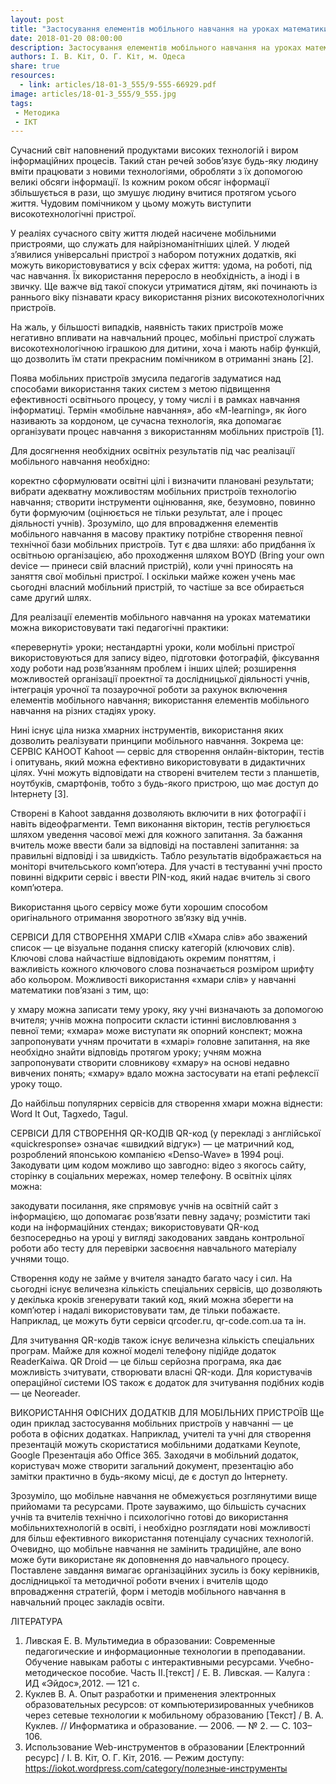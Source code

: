 ```yaml
---
layout: post
title: "Застосування елементів мобільного навчання на уроках математики"
date: 2018-01-20 08:00:00
description: Застосування елементів мобільного навчання на уроках математики
authors: І. В. Кіт, О. Г. Кіт, м. Одеса
share: true
resources:
  - link: articles/18-01-3_555/9-555-66929.pdf
image: articles/18-01-3_555/9_555.jpg
tags:
 - Методика
 - ІКТ
---
```


Сучасний світ наповнений продуктами високих технологій і виром інформаційних процесів. Такий стан речей зобов’язує будь-яку людину вміти працювати з новими технологіями, обробляти з їх допомогою великі обсяги інформації. Із кожним роком обсяг інформації збільшується в рази, що змушує людину вчитися протягом усього життя. Чудовим помічником у цьому можуть виступити високотехнологічні пристрої.

У реаліях сучасного світу життя людей  насичене мобільними пристроями, що служать для найрізноманітніших цілей. У людей з’явилися універсальні пристрої з набором потужних додатків, які можуть використовуватися у всіх сферах життя: удома, на роботі, під час навчання. Їх використання переросло в необхідність, а іноді і в звичку. Ще важче від такої спокуси утриматися дітям, які
починають із раннього віку пізнавати красу використання різних високотехнологічних пристроїв.

На жаль, у більшості випадків, наявність таких пристроїв може негативно впливати на навчальний процес, мобільні пристрої служать високотехнологічною іграшкою для дитини, хоча і мають набір функцій, що дозволить їм стати прекрасним помічником в отриманні знань [2].

Поява мобільних пристроїв змусила педагогів задуматися над способами використання таких систем з метою підвищення ефективності освітнього процесу, у тому числі і в рамках навчання інформатиці. Термін «мобільне навчання», або «M-learning», як його називають за кордоном, це сучасна технологія, яка допомагає організувати процес навчання з використанням мобільних пристроїв [1].

Для досягнення необхідних освітніх результатів під час реалізації мобільного навчання необхідно:

коректно сформулювати освітні цілі і визначити плановані результати;
вибрати адекватну можливостям мобільних пристроїв технологію навчання;
створити інструменти оцінювання, яке, безумовно, повинно бути формуючим (оцінюється не тільки результат, але і процес діяльності учнів).
Зрозуміло, що для впровадження елементів мобільного навчання в масову практику потрібне створення певної технічної бази мобільних пристроїв. Тут є два шляхи: або придбання їх освітньою організацією, або проходження шляхом BOYD (Bring your own device — принеси свій власний пристрій), коли учні приносять на заняття свої мобільні пристрої. І оскільки майже кожен учень має сьогодні власний мобільний пристрій, то частіше за все обирається саме другий шлях.

Для реалізації елементів мобільного навчання на уроках математики можна використовувати такі педагогічні практики:

«перевернуті» уроки;
нестандартні уроки, коли мобільні пристрої використовуються для запису відео, підготовки фотографій, фіксування ходу роботи над розв’язанням проблем і інших цілей;
розширення можливостей організації проектної та дослідницької діяльності учнів, інтеграція урочної та позаурочної роботи за рахунок включення елементів мобільного навчання;
використання елементів мобільного навчання на різних стадіях уроку.

Нині існує ціла низка хмарних інструментів, використання яких дозволить реалізувати принципи мобільного навчання.
Зокрема це:
СЕРВІС KAHOOT
Kahoot — сервіс для створення онлайн-вікторин, тестів і опитувань, який можна ефективно використовувати в дидактичних цілях. Учні можуть відповідати на створені вчителем тести з планшетів, ноутбуків, смартфонів, тобто з будь-якого пристрою, що має доступ до Інтернету [3].

Створені в Kahoot завдання дозволяють включити в них фотографії і навіть відеофрагменти. Темп виконання вікторин, тестів регулюється шляхом уведення часової межі для кожного запитання. За бажання вчитель може ввести бали за відповіді на поставлені запитання: за правильні відповіді і за швидкість. Табло результатів відображається на моніторі вчительського комп’ютера. Для участі в тестуванні учні просто повинні відкрити сервіс і ввести PIN-код, який надає вчитель зі свого комп’ютера.

Використання цього сервісу може бути хорошим способом оригінального отримання зворотного зв’язку від учнів.

СЕРВІСИ ДЛЯ СТВОРЕННЯ ХМАРИ СЛІВ
«Хмара слів» або зважений список — це візуальне подання списку категорій (ключових слів).
Ключові слова найчастіше відповідають окремим поняттям, і важливість кожного ключового слова позначається розміром шрифту або кольором.
Можливості використання «хмари слів» у навчанні математики пов’язані з тим, що:

у хмару можна записати тему уроку, яку учні визначають за допомогою вчителя;
учнів можна попросити скласти істинні висловлювання з певної теми;
«хмара» може виступати як опорний конспект;
можна запропонувати учням прочитати в «хмарі» головне запитання, на яке необхідно знайти відповідь протягом уроку;
учням можна запропонувати створити словникову «хмару» на основі недавно  вивчених понять;
«хмару» вдало можна застосувати на етапі рефлексії уроку тощо.

До найбільш популярних сервісів для створення хмари можна віднести: Word It Out, Tagxedo, Tagul.

СЕРВІСИ ДЛЯ СТВОРЕННЯ QR-КОДІВ
QR-код (у перекладі з англійської «quickresponse» означає «швидкий відгук») — це матричний код, розроблений японською компанією «Denso-Wave» в 1994 році. Закодувати цим кодом можливо що завгодно: відео з якогось сайту, сторінку в соціальних мережах, номер телефону. В освітніх цілях можна:

закодувати посилання, яке спрямовує учнів на освітній сайт з інформацією, що допомагає розв’язати певну задачу;
розмістити такі коди на інформаційних стендах;
використовувати QR-код безпосередньо на уроці у вигляді закодованих завдань контрольної роботи або тесту для перевірки засвоєння навчального матеріалу учнями тощо.

Створення коду не займе у вчителя занадто багато часу і сил. На сьогодні існує величезна кількість спеціальних сервісів, що дозволяють у декілька кроків згенерувати такий код, який можна зберегти на комп’ютер і надалі використовувати там, де тільки побажаєте. Наприклад, це можуть бути сервіси qrcoder.ru, qr-code.com.ua та ін.

Для зчитування QR-кодів також існує величезна кількість спеціальних програм. Майже для кожної моделі телефону підійде додаток ReaderKaiwa. QR Droid — це більш серйозна програма, яка дає можливість зчитувати, створювати власні QR-коди. Для користувачів операційної системи IOS також є додаток для зчитування подібних кодів — це Neoreader.

ВИКОРИСТАННЯ ОФІСНИХ ДОДАТКІВ ДЛЯ МОБІЛЬНИХ ПРИСТРОЇВ
Ще один приклад застосування мобільних пристроїв у навчанні — це робота в офісних додатках. Наприклад, учителі та учні для створення презентацій можуть скористатися мобільними додатками Кeynote, Google Презентація або Office 365. Заходячи в мобільний додаток, користувач може створити загальний документ, презентацію або замітки практично в будь-якому місці, де є доступ до Інтернету.

Зрозуміло, що мобільне навчання не обмежується розглянутими вище прийомами та ресурсами. Проте зауважимо, що більшість сучасних учнів та вчителів технічно і психологічно готові до використання мобільнихтехнологій в освіті, і необхідно розглядати нові можливості для більш ефективного використання потенціалу сучасних технологій. Очевидно, що мобільне навчання не замінить традиційне, але воно може бути використане як доповнення до навчального процесу. Поставлене завдання вимагає організаційних зусиль із боку керівників, дослідницької та методичної роботи вчених і вчителів щодо впровадження стратегій, форм і методів мобільного навчання в навчальний процес закладів освіти.

ЛІТЕРАТУРА
1. Ливская Е. В. Мультимедиа в образовании: Современные педагогические и информационные технологии в преподавании. Обучение навыкам работы с интерактивными ресурсами. Учебно-методическое пособие. Часть II.[текст] / Е. В. Ливская. — Калуга : ИД «Эйдос»,2012. — 121 с.
2. Куклев В. А. Опыт разработки и применения электронных образовательных ресурсов: от компьютеризированных учебников через сетевые технологии к мобильному образованию [Текст] / В. А. Куклев. // Информатика и образование. — 2006. — № 2. — С. 103–106.
3. Использование Web-инструментов в образовании [Електронний ресурс] / І. В. Кіт, О. Г. Кіт, 2016. — Режим доступу: https://iokot.wordpress.com/category/полезные-инструменты
